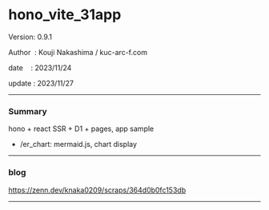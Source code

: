 ﻿# hono_vite_31app

 Version: 0.9.1

 Author  : Kouji Nakashima / kuc-arc-f.com

 date    : 2023/11/24

 update  : 2023/11/27

***
### Summary

hono + react SSR + D1 + pages, app sample

* /er_chart: mermaid.js, chart display

***
### blog 

https://zenn.dev/knaka0209/scraps/364d0b0fc153db

***

